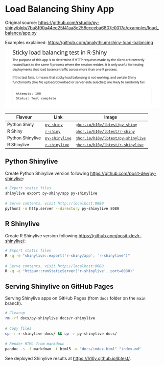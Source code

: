# Load Balancing Shiny App

Original source: <https://github.com/rstudio/py-shiny/blob/7ba8f90a44ee25f41aa8c258eceeba6807e0017a/examples/load_balance/app.py>

Examples explained: <https://github.com/analythium/shiny-load-balancing>

![](example-lbtest.png)

| Flavour           | Link  | Image  |
|-------------------|---|---|
| Python Shiny      | [`py-shiny`](./py-shiny/)  | [`ghcr.io/h10y/lbtest/py-shiny`](https://github.com/h10y/lbtest/pkgs/container/lbtest%2Fpy-shiny)  |
| R Shiny           | [`r-shiny`](./r-shiny/)  | [`ghcr.io/h10y/lbtest/r-shiny`](https://github.com/h10y/lbtest/pkgs/container/lbtest%2Fr-shiny)  |
| Python Shinylive  | [`py-shinylive`](./py-shinylive/)  | [`ghcr.io/h10y/lbtest/py-shinylive`](https://github.com/h10y/lbtest/pkgs/container/lbtest%2Fpy-shinylive)  |
| R Shinylive       | [`r-shinylive`](./r-shinylive/)  | [`ghcr.io/h10y/lbtest/r-shinylive`](https://github.com/h10y/lbtest/pkgs/container/lbtest%2Fr-shinylive)  |

## Python Shinylive

Create Python Shinylive version following <https://github.com/posit-dev/py-shinylive>:

```bash
# Export static files
shinylive export py-shiny/app py-shinylive

# Serve contents, visit http://localhost:8080
python3 -m http.server --directory py-shinylive 8080
```

## R Shinylive

Create R Shinylive version following <https://github.com/posit-dev/r-shinylive/>:

```bash
# Export static files
R -q -e "shinylive::export('r-shiny/app', 'r-shinylive')"

# Serve contents, visit http://localhost:8080
R -q -e "httpuv::runStaticServer('r-shinylive', port=8080)"
```

## Serving Shinylive on GitHub Pages

Serving Shinylive apps on GitHub Pages (from `docs` folder on the `main` branch).

```bash
# Cleanup
rm -rf docs/py-shinylive docs/r-shinylive

# Copy files
cp -r r-shinylive docs/ && cp -r py-shinylive docs/

# Render HTML from markdown
pandoc -s -f markdown -t html5 -o "docs/index.html" "index.md"
```

See deployed Shinylive results at <https://h10y.github.io/lbtest/>.
